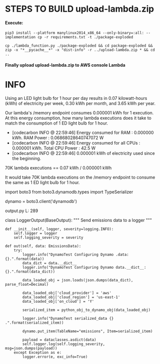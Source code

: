 
# STEPS TO BUILD upload-lambda.zip

#### Execute:

```pip3 install --platform manylinux2014_x86_64 --only-binary=:all: --implementation cp -r requirements.txt -t ./package-exploded```

```cp ./lambda_function.py ./package-exploded && cd package-exploded && zip -x "*__pycache__*" -x "dist-info" -r ../upload-lambda.zip * && cd ..```

#### Finally upload upload-lambda.zip to AWS console Lambda



# INFO

Using an LED light bulb for 1 hour per day results in 0.07 kilowatt-hours (kWh) of electricity per week, 0.30 kWh per month, and 3.65 kWh per year.

Our lambda's /memory endpoint consumes 0.000001 kWh for 1 execution. At this energy consumption, how many lambda executions does it take to match the consumption of 1 ED light bulb for 1 hour. 


- [codecarbon INFO @ 22:59:46] Energy consumed for RAM : 0.000000 kWh. RAM Power : 0.06868028640747072 W
- [codecarbon INFO @ 22:59:46] Energy consumed for all CPUs : 0.000001 kWh. Total CPU Power : 42.5 W
- [codecarbon INFO @ 22:59:46] 0.000001 kWh of electricity used since the beginning.


70K lambda executions == 0.07 kWh / 0.000001 kWh

It would take 70K lambda executions on the /memory endpoint to consume the same as 1 ED light bulb for 1 hour. 


import boto3
from boto3.dynamodb.types import TypeSerializer


dynamo = boto3.client('dynamodb')



output.py L: 289

class LoggerOutput(BaseOutput):
    """
    Send emissions data to a logger
    """

    def __init__(self, logger, severity=logging.INFO):
        self.logger = logger
        self.logging_severity = severity

    def out(self, data: EmissionsData):
        try:
            logger.info("DynamoTest Configuring Dynamo .data: {}.".format(data))
            data_dict = data.__dict__
            logger.info("DynamoTest Configuring Dynamo data.__dict__: {}.".format(data_dict))

            data_loaded_obj = json.loads(json.dumps(data_dict), parse_float=Decimal)

            data_loaded_obj['cloud_provider'] = 'aws'
            data_loaded_obj['cloud_region'] = 'us-east-1'
            data_loaded_obj['on_cloud'] = 'Y'
            
            serialized_item = python_obj_to_dynamo_obj(data_loaded_obj)

            logger.info("DynamoTest serialized_data {} .".format(serialized_item))

            dynamo.put_item(TableName="emissions", Item=serialized_item)

            payload = dataclasses.asdict(data)
            self.logger.log(self.logging_severity, msg=json.dumps(payload))
        except Exception as e:
            logger.error(e, exc_info=True)